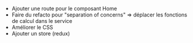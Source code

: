 - Ajouter une route pour le composant Home
- Faire du refacto pour "separation of concerns" => déplacer les fonctions de calcul dans le service
- Améliorer le CSS
- Ajouter un store (redux)